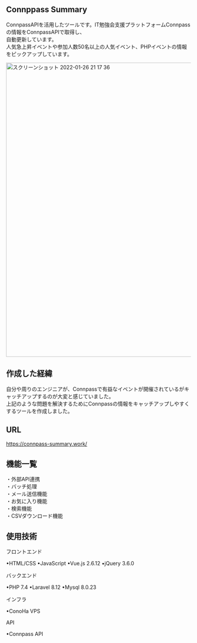 ## Connppass Summary

ConnpassAPIを活用したツールです。IT勉強会支援プラットフォームConnpassの情報をConnpassAPIで取得し、  
自動更新しています。  
人気急上昇イベントや参加人数50名以上の人気イベント、PHPイベントの情報をピックアップしています。

<img width="800" alt="スクリーンショット 2022-01-26 21 17 36" src="https://user-images.githubusercontent.com/66733811/151169156-256c452a-5bcc-41a6-9940-abfa867db8ff.png">

## 作成した経緯

自分や周りのエンジニアが、Connpassで有益なイベントが開催されているがキャッチアップするのが大変と感じていました。  
上記のような問題を解決するためにConnpassの情報をキャッチアップしやすくするツールを作成しました。  


## URL
https://connpass-summary.work/  


## 機能一覧
・外部API連携  
・バッチ処理  
・メール送信機能  
・お気に入り機能  
・検索機能  
・CSVダウンロード機能

## 使用技術
フロントエンド

•HTML/CSS
•JavaScript
•Vue.js 2.6.12
•jQuery 3.6.0


バックエンド

•PHP 7.4
•Laravel 8.12
•Mysql 8.0.23


インフラ

•ConoHa VPS


API

•Connpass API


